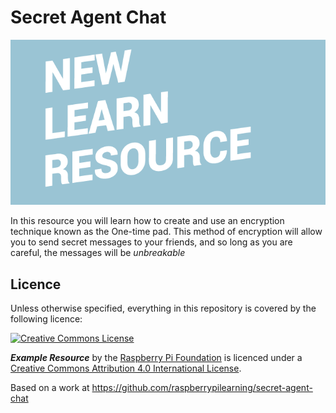 # Secret Agent Chat

![](cover.png)

In this resource you will learn how to create and use an encryption technique known as the One-time pad. This method of encryption will allow you to send secret messages to your friends, and so long as you are careful, the messages will be *unbreakable*

## Licence

Unless otherwise specified, everything in this repository is covered by the following licence:

[![Creative Commons License](http://i.creativecommons.org/l/by-sa/4.0/88x31.png)](http://creativecommons.org/licenses/by-sa/4.0/)

***Example Resource*** by the [Raspberry Pi Foundation](http://www.raspberrypi.org) is licenced under a [Creative Commons Attribution 4.0 International License](http://creativecommons.org/licenses/by-sa/4.0/).

Based on a work at https://github.com/raspberrypilearning/secret-agent-chat
